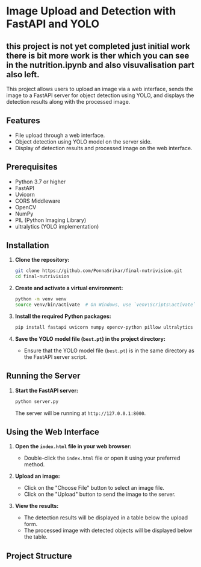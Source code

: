 
# Image Upload and Detection with FastAPI and YOLO
## this project is not yet completed just initial work there is bit more work is ther which you can see in the nutrition.ipynb and also visuvalisation part also left.
This project allows users to upload an image via a web interface, sends the image to a FastAPI server for object detection using YOLO, and displays the detection results along with the processed image.

## Features

- File upload through a web interface.
- Object detection using YOLO model on the server side.
- Display of detection results and processed image on the web interface.

## Prerequisites

- Python 3.7 or higher
- FastAPI
- Uvicorn
- CORS Middleware
- OpenCV
- NumPy
- PIL (Python Imaging Library)
- ultralytics (YOLO implementation)

## Installation

1. **Clone the repository:**
    ```sh
    git clone https://github.com/PonnaSrikar/final-nutrivision.git
    cd final-nutrivision
    ```

2. **Create and activate a virtual environment:**
    ```sh
    python -m venv venv
    source venv/bin/activate  # On Windows, use `venv\Scripts\activate`
    ```

3. **Install the required Python packages:**
    ```sh
    pip install fastapi uvicorn numpy opencv-python pillow ultralytics
    ```

4. **Save the YOLO model file (`best.pt`) in the project directory:**
    - Ensure that the YOLO model file (`best.pt`) is in the same directory as the FastAPI server script.

## Running the Server

1. **Start the FastAPI server:**
    ```sh
    python server.py
    ```

    The server will be running at `http://127.0.0.1:8000`.

## Using the Web Interface

1. **Open the `index.html` file in your web browser:**
    - Double-click the `index.html` file or open it using your preferred method.

2. **Upload an image:**
    - Click on the "Choose File" button to select an image file.
    - Click on the "Upload" button to send the image to the server.

3. **View the results:**
    - The detection results will be displayed in a table below the upload form.
    - The processed image with detected objects will be displayed below the table.

## Project Structure

